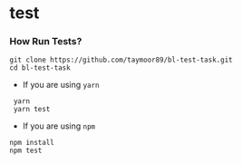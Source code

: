 # test
### How Run Tests?
```
git clone https://github.com/taymoor89/bl-test-task.git
cd bl-test-task
```
 - If you are using `yarn`
 ```
  yarn
  yarn test
 ```

 - If you are using `npm`
 ```
 npm install
 npm test
 ```